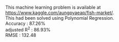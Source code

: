 This machine learning problem is available at https://www.kaggle.com/aungpyaeap/fish-market/.  
This had been solved using Polynomial Regression.  
Accuracy : 87.26%  
adjusted R<sup>2</sup> : 86.93%  
RMSE : 132.48  
